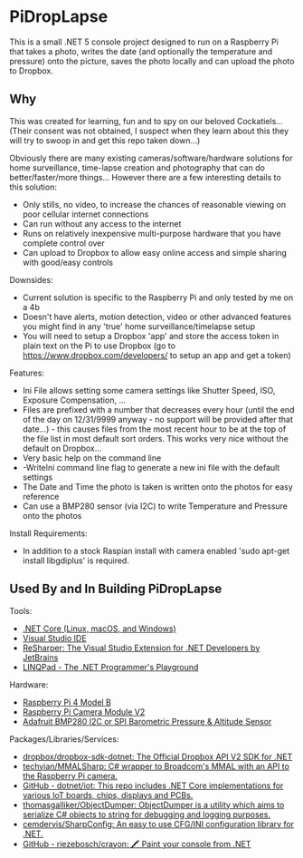 # PiDropLapse

This is a small .NET 5 console project designed to run on a Raspberry Pi that takes a photo, writes the date (and optionally the temperature and pressure) onto the picture, saves the photo locally and can upload the photo to Dropbox.

## Why

This was created for learning, fun and to spy on our beloved Cockatiels... (Their consent was not obtained, I suspect when they learn about this they will try to swoop in and get this repo taken down...)

Obviously there are many existing cameras/software/hardware solutions for home surveillance, time-lapse creation and photography that can do better/faster/more things... However there are a few interesting details to this solution:
 - Only stills, no video, to increase the chances of reasonable viewing on poor cellular internet connections
 - Can run without any access to the internet
 - Runs on relatively inexpensive multi-purpose hardware that you have complete control over
 - Can upload to Dropbox to allow easy online access and simple sharing with good/easy controls


Downsides:
 - Current solution is specific to the Raspberry Pi and only tested by me on a 4b
 - Doesn't have alerts, motion detection, video or other advanced features you might find in any 'true' home surveillance/timelapse setup
 - You will need to setup a Dropbox 'app' and store the access token in plain text on the Pi to use Dropbox (go to https://www.dropbox.com/developers/ to setup an app and get a token)

Features:
 - Ini File allows setting some camera settings like Shutter Speed, ISO, Exposure Compensation, ...
 - Files are prefixed with a number that decreases every hour (until the end of the day on 12/31/9999 anyway - no support will be provided after that date...) - this causes files from the most recent hour to be at the top of the file list in most default sort orders. This works very nice without the default on Dropbox...
 - Very basic help on the command line
 - -WriteIni command line flag to generate a new ini file with the default settings
 - The Date and Time the photo is taken is written onto the photos for easy reference
 - Can use a BMP280 sensor (via I2C) to write Temperature and Pressure onto the photos

Install Requirements:
 - In addition to a stock Raspian install with camera enabled 'sudo apt-get install libgdiplus' is required.

## Used By and In Building PiDropLapse

Tools:
 - [.NET Core (Linux, macOS, and Windows)](https://dotnet.microsoft.com/download/dotnet-core)
 - [Visual Studio IDE](https://visualstudio.microsoft.com/)
 - [ReSharper: The Visual Studio Extension for .NET Developers by JetBrains](https://www.jetbrains.com/resharper/)
 - [LINQPad - The .NET Programmer's Playground](https://www.linqpad.net/)

Hardware:
 - [Raspberry Pi 4 Model B](https://www.raspberrypi.org/products/raspberry-pi-4-model-b/)
 - [Raspberry Pi Camera Module V2](https://www.raspberrypi.org/products/camera-module-v2/)
 - [Adafruit BMP280 I2C or SPI Barometric Pressure & Altitude Sensor](https://www.adafruit.com/product/2651)

Packages/Libraries/Services:
 - [dropbox/dropbox-sdk-dotnet: The Official Dropbox API V2 SDK for .NET](https://github.com/dropbox/dropbox-sdk-dotnet)
 - [techyian/MMALSharp: C# wrapper to Broadcom's MMAL with an API to the Raspberry Pi camera.](https://github.com/techyian/MMALSharp)
 - [GitHub - dotnet/iot: This repo includes .NET Core implementations for various IoT boards, chips, displays and PCBs.](https://github.com/dotnet/iot)
 - [thomasgalliker/ObjectDumper: ObjectDumper is a utility which aims to serialize C# objects to string for debugging and logging purposes.](https://github.com/thomasgalliker/ObjectDumper)
 - [cemdervis/SharpConfig: An easy to use CFG/INI configuration library for .NET.](https://github.com/cemdervis/SharpConfig)
 - [GitHub - riezebosch/crayon: 🖍 Paint your console from .NET](https://github.com/riezebosch/Crayon)

 
